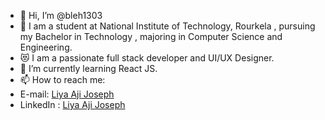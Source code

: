 - 👋 Hi, I’m @bleh1303 
- 💞 I am a student at National Institute of Technology, Rourkela , pursuing my Bachelor in Technology , majoring in Computer Science and Engineering.
- 😻 I am a passionate full stack developer and UI/UX Designer. 
- 🌱 I’m currently learning React JS.
- 📫 How to reach me:
- E-mail: [Liya Aji Joseph](mailto:liyaajijoseph@gmail.com?subject=[GitHub]%20Source%20Han%20Sans)
- LinkedIn : [Liya Aji Joseph](https://www.linkedin.com/in/liya-joseph-a42162221/)
